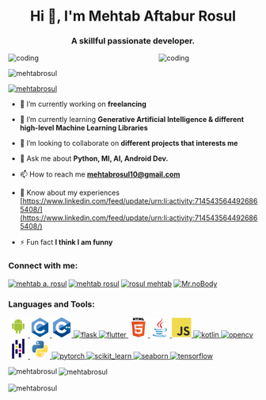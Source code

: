 <h1 align="center">Hi 👋, I'm Mehtab Aftabur Rosul</h1>
<h3 align="center">A skillful passionate developer.</h3>
<img align ="right" alt = "coding" width = "200" src = "https://github.com/MehtabRosul/MehtabRosul/assets/102592487/946f64b4-6a45-4928-8a79-477eea51c186.gif">
<img align ="lift" alt = "coding" width = "250" src = "https://github.com/MehtabRosul/MehtabRosul/assets/102592487/7747230d-aa70-47ae-85be-ef1b8e8c4ead.gif">

<p align="left"> <img src="https://komarev.com/ghpvc/?username=mehtabrosul&label=Profile%20views&color=0e75b6&style=flat" alt="mehtabrosul" /> </p>

<p align="left"> <a href="https://github.com/ryo-ma/github-profile-trophy"><img src="https://github-profile-trophy.vercel.app/?username=mehtabrosul" alt="mehtabrosul" /></a> </p>

- 🔭 I’m currently working on **freelancing**

- 🌱 I’m currently learning **Generative Artificial Intelligence & different high-level Machine Learning Libraries**

- 👯 I’m looking to collaborate on **different projects that interests me**

- 💬 Ask me about **Python, Ml, AI, Android Dev.**

- 📫 How to reach me **mehtabrosul10@gmail.com**

- 📄 Know about my experiences [https://www.linkedin.com/feed/update/urn:li:activity:7145435644926865408/](https://www.linkedin.com/feed/update/urn:li:activity:7145435644926865408/)

- ⚡ Fun fact **I think I am funny**

<h3 align="left">Connect with me:</h3>
<p align="left">
<a href="https://linkedin.com/in/mehtab a. rosul" target="blank"><img align="center" src="https://raw.githubusercontent.com/rahuldkjain/github-profile-readme-generator/master/src/images/icons/Social/linked-in-alt.svg" alt="mehtab a. rosul" height="30" width="40" /></a>
<a href="https://stackoverflow.com/users/mehtab rosul" target="blank"><img align="center" src="https://raw.githubusercontent.com/rahuldkjain/github-profile-readme-generator/master/src/images/icons/Social/stack-overflow.svg" alt="mehtab rosul" height="30" width="40" /></a>
<a href="https://kaggle.com/rosul mehtab" target="blank"><img align="center" src="https://raw.githubusercontent.com/rahuldkjain/github-profile-readme-generator/master/src/images/icons/Social/kaggle.svg" alt="rosul mehtab" height="30" width="40" /></a>
<a href="https://discord.gg/Mr.noBody" target="blank"><img align="center" src="https://raw.githubusercontent.com/rahuldkjain/github-profile-readme-generator/master/src/images/icons/Social/discord.svg" alt="Mr.noBody" height="30" width="40" /></a>
</p>

<h3 align="left">Languages and Tools:</h3>
<p align="left"> <a href="https://developer.android.com" target="_blank" rel="noreferrer"> <img src="https://raw.githubusercontent.com/devicons/devicon/master/icons/android/android-original-wordmark.svg" alt="android" width="40" height="40"/> </a> <a href="https://www.cprogramming.com/" target="_blank" rel="noreferrer"> <img src="https://raw.githubusercontent.com/devicons/devicon/master/icons/c/c-original.svg" alt="c" width="40" height="40"/> </a> <a href="https://www.w3schools.com/cpp/" target="_blank" rel="noreferrer"> <img src="https://raw.githubusercontent.com/devicons/devicon/master/icons/cplusplus/cplusplus-original.svg" alt="cplusplus" width="40" height="40"/> </a> <a href="https://flask.palletsprojects.com/" target="_blank" rel="noreferrer"> <img src="https://www.vectorlogo.zone/logos/pocoo_flask/pocoo_flask-icon.svg" alt="flask" width="40" height="40"/> </a> <a href="https://flutter.dev" target="_blank" rel="noreferrer"> <img src="https://www.vectorlogo.zone/logos/flutterio/flutterio-icon.svg" alt="flutter" width="40" height="40"/> </a> <a href="https://www.w3.org/html/" target="_blank" rel="noreferrer"> <img src="https://raw.githubusercontent.com/devicons/devicon/master/icons/html5/html5-original-wordmark.svg" alt="html5" width="40" height="40"/> </a> <a href="https://www.java.com" target="_blank" rel="noreferrer"> <img src="https://raw.githubusercontent.com/devicons/devicon/master/icons/java/java-original.svg" alt="java" width="40" height="40"/> </a> <a href="https://developer.mozilla.org/en-US/docs/Web/JavaScript" target="_blank" rel="noreferrer"> <img src="https://raw.githubusercontent.com/devicons/devicon/master/icons/javascript/javascript-original.svg" alt="javascript" width="40" height="40"/> </a> <a href="https://kotlinlang.org" target="_blank" rel="noreferrer"> <img src="https://www.vectorlogo.zone/logos/kotlinlang/kotlinlang-icon.svg" alt="kotlin" width="40" height="40"/> </a> <a href="https://opencv.org/" target="_blank" rel="noreferrer"> <img src="https://www.vectorlogo.zone/logos/opencv/opencv-icon.svg" alt="opencv" width="40" height="40"/> </a> <a href="https://pandas.pydata.org/" target="_blank" rel="noreferrer"> <img src="https://raw.githubusercontent.com/devicons/devicon/2ae2a900d2f041da66e950e4d48052658d850630/icons/pandas/pandas-original.svg" alt="pandas" width="40" height="40"/> </a> <a href="https://www.python.org" target="_blank" rel="noreferrer"> <img src="https://raw.githubusercontent.com/devicons/devicon/master/icons/python/python-original.svg" alt="python" width="40" height="40"/> </a> <a href="https://pytorch.org/" target="_blank" rel="noreferrer"> <img src="https://www.vectorlogo.zone/logos/pytorch/pytorch-icon.svg" alt="pytorch" width="40" height="40"/> </a> <a href="https://scikit-learn.org/" target="_blank"                                                                                                                  
###rel="noreferrer"> <img src="https://upload.wikimedia.org/wikipedia/commons/0/05/Scikit_learn_logo_small.svg" alt="scikit_learn" width="40" height="40"/> </a> <a href="https://seaborn.pydata.org/" target="_blank" rel="noreferrer"> <img src="https://seaborn.pydata.org/_images/logo-mark-lightbg.svg" alt="seaborn" width="40" height="40"/> </a> <a href="https://www.tensorflow.org" target="_blank" rel="noreferrer"> <img src="https://www.vectorlogo.zone/logos/tensorflow/tensorflow-icon.svg" alt="tensorflow" width="40" height="40"/> </a> </p>

<p><img align="left" src="https://github-readme-stats.vercel.app/api/top-langs?username=mehtabrosul&show_icons=true&locale=en&layout=compact" alt="mehtabrosul" /></p>

<p>&nbsp;<img align="center" src="https://github-readme-stats.vercel.app/api?username=mehtabrosul&show_icons=true&locale=en" alt="mehtabrosul" /></p>

<p><img align="center" src="https://github-readme-streak-stats.herokuapp.com/?user=mehtabrosul&" alt="mehtabrosul" /></p>
